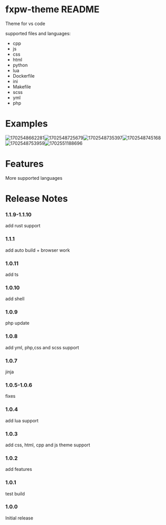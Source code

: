 # fxpw-theme README

Theme for vs code

supported files and languages:

* cpp
* js
* css
* html
* python
* lua
* Dockerfile
* ini
* Makefile
* scss
* yml
* php

# Examples

![1702548662281](image/README/1702548662281.png)![1702548725679](image/README/1702548725679.png)![1702548735397](image/README/1702548735397.png)![1702548745168](image/README/1702548745168.png)![1702548753959](image/README/1702548753959.png)![1702551188696](image/README/1702551188696.png)

# Features

More supported languages

# Release Notes

### 1.1.9-1.1.10

add rust support

### 1.1.1

add auto build + browser work

### 1.0.11

add ts

### 1.0.10

add shell

### 1.0.9

php update

### 1.0.8

add yml, php,css and scss support

### 1.0.7

jinja

### 1.0.5-1.0.6

fixes

### 1.0.4

add lua support

### 1.0.3

add css, html, cpp and js theme support

### 1.0.2

add features

### 1.0.1

test build

### 1.0.0

Initial release
